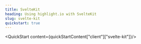 ```yaml
---
title: SvelteKit
heading: Using highlight.io with SvelteKit
slug: svelte-kit
quickstart: true
---
```


<QuickStart content={quickStartContent["client"]["svelte-kit"]}/>
